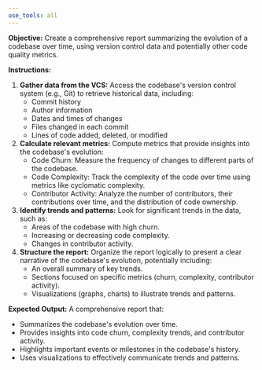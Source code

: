 ```yaml
---
use_tools: all
---
```

**Objective:**  Create a comprehensive report summarizing the evolution of a codebase over time, using version control data and potentially other code quality metrics.

**Instructions:**

1. **Gather data from the VCS:** Access the codebase's version control system (e.g., Git) to retrieve historical data, including:
   - Commit history
   - Author information
   -  Dates and times of changes
   - Files changed in each commit
   - Lines of code added, deleted, or modified
2. **Calculate relevant metrics:**  Compute metrics that provide insights into the codebase's evolution:
   - Code Churn: Measure the frequency of changes to different parts of the codebase.
   - Code Complexity: Track the complexity of the code over time using metrics like cyclomatic complexity.
   - Contributor Activity: Analyze the number of contributors, their contributions over time, and the distribution of code ownership.
3. **Identify trends and patterns:**  Look for significant trends in the data, such as:
   -  Areas of the codebase with high churn.
   -  Increasing or decreasing code complexity.
   -  Changes in contributor activity.
4. **Structure the report:**  Organize the report logically to present a clear narrative of the codebase's evolution, potentially including:
   -  An overall summary of key trends.
   -  Sections focused on specific metrics (churn, complexity, contributor activity).
   -  Visualizations (graphs, charts) to illustrate trends and patterns.

**Expected Output:** A comprehensive report that:

-  Summarizes the codebase's evolution over time.
-  Provides insights into code churn, complexity trends, and contributor activity.
-  Highlights important events or milestones in the codebase's history.
-  Uses visualizations to effectively communicate trends and patterns.
